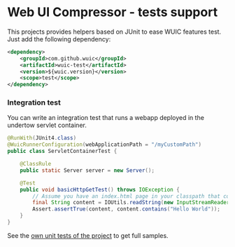 Web UI Compressor - tests support
=========

This projects provides helpers based on JUnit to ease WUIC features test. Just add the following dependency:

```xml
<dependency>
    <groupId>com.github.wuic</groupId>
	<artifactId>wuic-test</artifactId>
	<version>${wuic.version}</version>
    <scope>test</scope>
</dependency>
```

### Integration test

You can write an integration test that runs a webapp deployed in the undertow servlet container.

```java
@RunWith(JUnit4.class)
@WuicRunnerConfiguration(webApplicationPath = "/myCustomPath")
public class ServletContainerTest {

    @ClassRule
    public static Server server = new Server();

    @Test
    public void basicHttpGetTest() throws IOException {
        // Assume you have an index.html page in your classpath that contains "Hello World" string
        final String content = IOUtils.readString(new InputStreamReader(server.get("/index.html").getEntity().getContent()));
        Assert.assertTrue(content, content.contains("Hello World"));
    }
}
```

See the [own unit tests of the project](https://github.com/wuic/wuic-test/tree/wuic-0.5.x-snapshot/src/test/java/com/github/test/testthetest) to get full samples.
